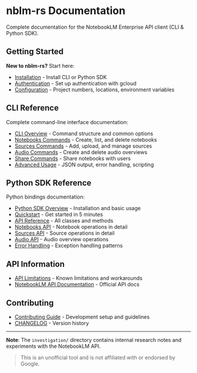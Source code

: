 # nblm-rs Documentation

Complete documentation for the NotebookLM Enterprise API client (CLI & Python SDK).

## Getting Started

**New to nblm-rs?** Start here:

- [Installation](getting-started/installation.md) - Install CLI or Python SDK
- [Authentication](getting-started/authentication.md) - Set up authentication with gcloud
- [Configuration](getting-started/configuration.md) - Project numbers, locations, environment variables

## CLI Reference

Complete command-line interface documentation:

- [CLI Overview](cli/README.md) - Command structure and common options
- [Notebooks Commands](cli/notebooks.md) - Create, list, and delete notebooks
- [Sources Commands](cli/sources.md) - Add, upload, and manage sources
- [Audio Commands](cli/audio.md) - Create and delete audio overviews
- [Share Commands](cli/share.md) - Share notebooks with users
- [Advanced Usage](cli/advanced.md) - JSON output, error handling, scripting

## Python SDK Reference

Python bindings documentation:

- [Python SDK Overview](python/README.md) - Installation and basic usage
- [Quickstart](python/quickstart.md) - Get started in 5 minutes
- [API Reference](python/api-reference.md) - All classes and methods
- [Notebooks API](python/notebooks.md) - Notebook operations in detail
- [Sources API](python/sources.md) - Source operations in detail
- [Audio API](python/audio.md) - Audio overview operations
- [Error Handling](python/error-handling.md) - Exception handling patterns

## API Information

- [API Limitations](api/limitations.md) - Known limitations and workarounds
- [NotebookLM API Documentation](https://cloud.google.com/gemini/enterprise/notebooklm-enterprise/docs/overview) - Official API docs

## Contributing

- [Contributing Guide](../CONTRIBUTING.md) - Development setup and guidelines
- [CHANGELOG](../CHANGELOG.md) - Version history

---

**Note**: The `investigation/` directory contains internal research notes and experiments with the NotebookLM API.

> This is an unofficial tool and is not affiliated with or endorsed by Google.
